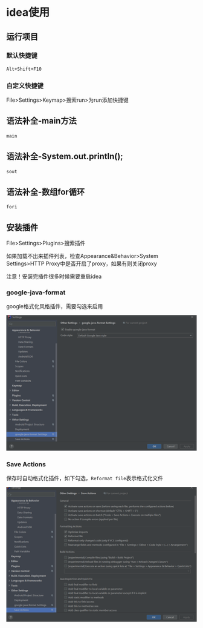 # idea使用

## 运行项目

### 默认快捷键

```sh
Alt+Shift+F10
```

### 自定义快捷键

File>Settings>Keymap>搜索run>为run添加快捷键

## 语法补全-main方法

```sh
main
```

## 语法补全-System.out.println();

```sh
sout 
```

## 语法补全-数组for循环

```sh
fori
```

## 安装插件

File>Settings>Plugins>搜索插件

如果加载不出来插件列表，检查Appearance&Behavior>System Settings>HTTP Proxy中是否开启了proxy，如果有则关闭proxy

注意！安装完插件很多时候需要重启idea

### google-java-format 

google格式化风格插件，需要勾选来启用

![image-20220531143653373](./imgs/image-20220531143653373.png)

### Save Actions

保存时自动格式化插件，如下勾选，`Reformat file`表示格式化文件

![image-20220531143535534](./imgs/image-20220531143535534.png)

